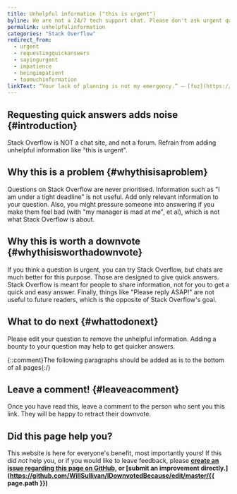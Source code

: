 ```yaml
---
title: Unhelpful information ("this is urgent")
byline: We are not a 24/7 tech support chat. Please don't ask urgent questions.
permalink: unhelpfulinformation
categories: "Stack Overflow"
redirect_from:
  - urgent
  - requestingquickanswers
  - sayingurgent
  - impatience
  - beingimpatient
  - toomuchinformation
linkText: “Your lack of planning is not my emergency.” – [fuz](https://meta.stackoverflow.com/questions/326569/under-what-circumstances-may-i-add-urgent-or-other-similar-phrases-to-my-quest#comment768346_326569)
---
```

## Requesting quick answers adds noise {#introduction}
Stack Overflow is NOT a chat site, and not a forum. Refrain from adding unhelpful information like "this is urgent".

## Why this is a problem {#whythisisaproblem}
Questions on Stack Overflow are never prioritised. Information such as "I am under a tight deadline" is not useful. Add only relevant information to your question. Also, you might pressure someone into answering if you make them feel bad (with "my manager is mad at me", et al), which is not what Stack Overflow is about.

## Why this is worth a downvote {#whythisisworthadownvote}
If you think a question is urgent, you can try Stack Overflow, but chats are much better for this purpose. Those are designed to give quick answers. Stack Overflow is meant for people to share information, not for you to get a quick and easy answer. Finally, things like "Please reply ASAP!" are not useful to future readers, which is the opposite of Stack Overflow's goal.

## What to do next {#whattodonext}
Please edit your question to remove the unhelpful information. Adding a bounty to your question may help to get quicker answers.

{::comment}The following paragraphs should be added as is to the bottom of all pages{:/}
## Leave a comment! {#leaveacomment}
Once you have read this, leave a comment to the person who sent you this link. They will be happy to retract their downvote.

## Did this page help you?
This website is here for everyone's benefit, most importantly yours! If this did <i>not</i> help you, or if you would
like to leave feedback, please **[create an issue regarding this page on GitHub,](https://github.com/WillSullivan/IDownvotedBecause/issues/new) or [submit an improvement directly.](https://github.com/WillSullivan/IDownvotedBecause/edit/master/{{ page.path }})**
